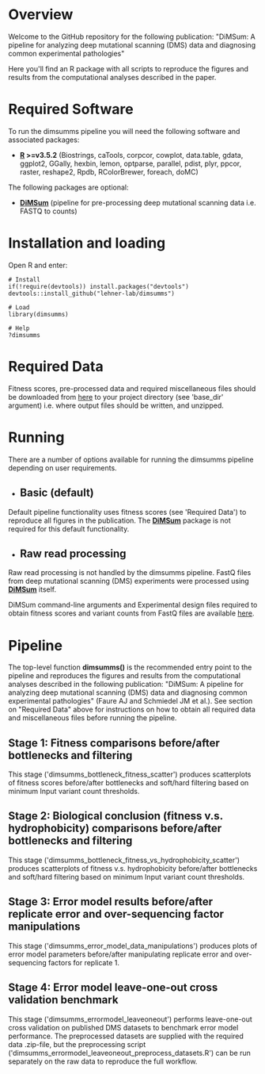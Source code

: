 # Overview

Welcome to the GitHub repository for the following publication: "DiMSum: A pipeline for analyzing deep mutational scanning (DMS) data and diagnosing common experimental pathologies"

Here you'll find an R package with all scripts to reproduce the figures and results from the computational analyses described in the paper.

# Required Software

To run the dimsumms pipeline you will need the following software and associated packages:

* **[R](https://www.r-project.org/) >=v3.5.2** (Biostrings, caTools, corpcor, cowplot, data.table, gdata, ggplot2, GGally, hexbin, lemon, optparse, parallel, pdist, plyr, ppcor, raster, reshape2, Rpdb, RColorBrewer, foreach, doMC)

The following packages are optional:

* **[DiMSum](https://github.com/lehner-lab/DiMSum)** (pipeline for pre-processing deep mutational scanning data i.e. FASTQ to counts)

# Installation and loading

Open R and enter:

```
# Install
if(!require(devtools)) install.packages("devtools")
devtools::install_github("lehner-lab/dimsumms")

# Load
library(dimsumms)

# Help
?dimsumms
```

# Required Data

Fitness scores, pre-processed data and required miscellaneous files should be downloaded from [here](https://www.dropbox.com/s/jxulf54u7ug8d6d/misc.zip?dl=0) to your project directory (see 'base_dir' argument) i.e. where output files should be written, and unzipped.

# Running

There are a number of options available for running the dimsumms pipeline depending on user requirements.

* ## Basic (default)

Default pipeline functionality uses fitness scores (see 'Required Data') to reproduce all figures in the publication. The **[DiMSum](https://github.com/lehner-lab/DiMSum)** package is not required for this default functionality.

* ## Raw read processing

Raw read processing is not handled by the dimsumms pipeline. FastQ files from deep mutational scanning (DMS) experiments were processed using **[DiMSum](https://github.com/lehner-lab/DiMSum)** itself.

DiMSum command-line arguments and Experimental design files required to obtain fitness scores and variant counts from FastQ files are available [here]().

# Pipeline

The top-level function **dimsumms()** is the recommended entry point to the pipeline and reproduces the figures and results from the computational analyses described in the following publication: "DiMSum: A pipeline for analyzing deep mutational scanning (DMS) data and diagnosing common experimental pathologies" (Faure AJ and Schmiedel JM et al.). See section on "Required Data" above for instructions on how to obtain all required data and miscellaneous files before running the pipeline.

## Stage 1: Fitness comparisons before/after bottlenecks and filtering

This stage ('dimsumms_bottleneck_fitness_scatter') produces scatterplots of fitness scores before/after bottlenecks and soft/hard filtering based on minimum Input variant count thresholds.

## Stage 2: Biological conclusion (fitness v.s. hydrophobicity) comparisons before/after bottlenecks and filtering

This stage ('dimsumms_bottleneck_fitness_vs_hydrophobicity_scatter') produces scatterplots of fitness v.s. hydrophobicity before/after bottlenecks and soft/hard filtering based on minimum Input variant count thresholds.

## Stage 3: Error model results before/after replicate error and over-sequencing factor manipulations

This stage ('dimsumms_error_model_data_manipulations') produces plots of error model parameters before/after manipulating replicate error and over-sequencing factors for replicate 1.

## Stage 4: Error model leave-one-out cross validation benchmark

This stage ('dimsumms_errormodel_leaveoneout') performs leave-one-out cross validation on published DMS datasets to benchmark error model performance. The preprocessed datasets are supplied with the required data .zip-file, but the preprocessing script ('dimsumms_errormodel_leaveoneout_preprocess_datasets.R') can be run separately on the raw data to reproduce the full workflow.


